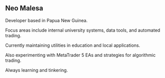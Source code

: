 ## Neo Malesa
Developer based in Papua New Guinea.
  
Focus areas include internal university systems, data tools, and automated trading.  

Currently maintaining utilities in education and local applications.

Also experimenting with MetaTrader 5 EAs and strategies for algorithmic trading.

Always learning and tinkering.



<!---
n30dyn4m1c/n30dyn4m1c is a ✨ special ✨ repository because its `README.md` (this file) appears on your GitHub profile.
You can click the Preview link to take a look at your changes.
--->
